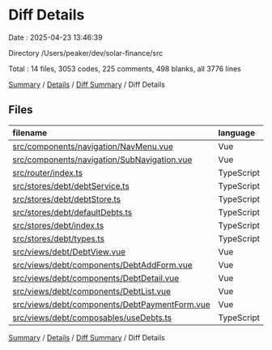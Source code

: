 # Diff Details

Date : 2025-04-23 13:46:39

Directory /Users/peaker/dev/solar-finance/src

Total : 14 files,  3053 codes, 225 comments, 498 blanks, all 3776 lines

[Summary](results.md) / [Details](details.md) / [Diff Summary](diff.md) / Diff Details

## Files
| filename | language | code | comment | blank | total |
| :--- | :--- | ---: | ---: | ---: | ---: |
| [src/components/navigation/NavMenu.vue](/src/components/navigation/NavMenu.vue) | Vue | 89 | 3 | 17 | 109 |
| [src/components/navigation/SubNavigation.vue](/src/components/navigation/SubNavigation.vue) | Vue | 91 | 1 | 14 | 106 |
| [src/router/index.ts](/src/router/index.ts) | TypeScript | 6 | 0 | 0 | 6 |
| [src/stores/debt/debtService.ts](/src/stores/debt/debtService.ts) | TypeScript | 156 | 43 | 24 | 223 |
| [src/stores/debt/debtStore.ts](/src/stores/debt/debtStore.ts) | TypeScript | 355 | 92 | 78 | 525 |
| [src/stores/debt/defaultDebts.ts](/src/stores/debt/defaultDebts.ts) | TypeScript | 116 | 5 | 1 | 122 |
| [src/stores/debt/index.ts](/src/stores/debt/index.ts) | TypeScript | 4 | 2 | 1 | 7 |
| [src/stores/debt/types.ts](/src/stores/debt/types.ts) | TypeScript | 45 | 12 | 11 | 68 |
| [src/views/debt/DebtView.vue](/src/views/debt/DebtView.vue) | Vue | 384 | 2 | 44 | 430 |
| [src/views/debt/components/DebtAddForm.vue](/src/views/debt/components/DebtAddForm.vue) | Vue | 443 | 4 | 62 | 509 |
| [src/views/debt/components/DebtDetail.vue](/src/views/debt/components/DebtDetail.vue) | Vue | 404 | 5 | 68 | 477 |
| [src/views/debt/components/DebtList.vue](/src/views/debt/components/DebtList.vue) | Vue | 385 | 4 | 60 | 449 |
| [src/views/debt/components/DebtPaymentForm.vue](/src/views/debt/components/DebtPaymentForm.vue) | Vue | 278 | 2 | 42 | 322 |
| [src/views/debt/composables/useDebts.ts](/src/views/debt/composables/useDebts.ts) | TypeScript | 297 | 50 | 76 | 423 |

[Summary](results.md) / [Details](details.md) / [Diff Summary](diff.md) / Diff Details